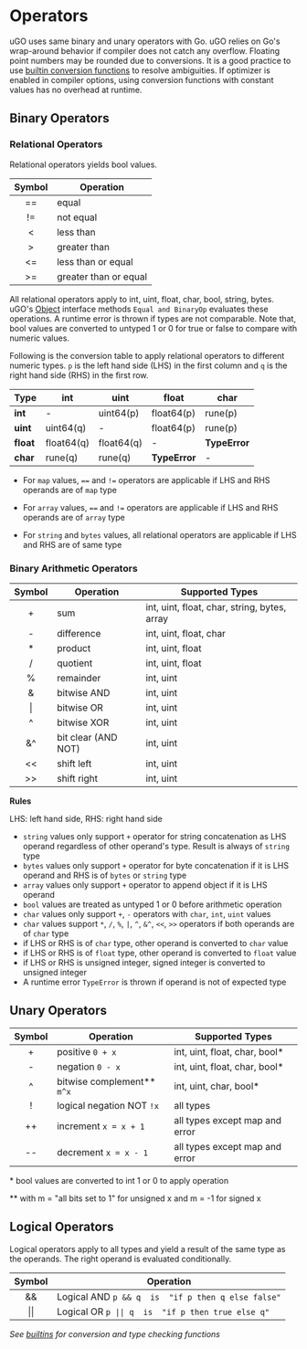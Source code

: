 # Operators

uGO uses same binary and unary operators with Go. uGO relies on Go's wrap-around
behavior if compiler does not catch any overflow. Floating point numbers may be
rounded due to conversions. It is a good practice to use [builtin conversion
functions](builtins.md) to resolve ambiguities. If optimizer is enabled in
compiler options, using conversion functions with constant values has no
overhead at runtime.

## Binary Operators

### Relational Operators

Relational operators yields bool values.

| Symbol | Operation             |
|:------:|-----------------------|
|   ==   | equal                 |
|   !=   | not equal             |
|    <   | less than             |
|    >   | greater than          |
|   <=   | less than or equal    |
|   >=   | greater than or equal |

All relational operators apply to int, uint, float, char, bool, string, bytes.
uGO's [Object](tutorial.md#interfaces) interface methods `Equal and BinaryOp`
evaluates these operations. A runtime error is thrown if types are not
comparable. Note that, bool values are converted to untyped 1 or 0 for true or
false to compare with numeric values.

Following is the conversion table to apply relational operators to different
numeric types. `p` is the left hand side (LHS) in the first column and `q` is
the right hand side (RHS) in the first row.

| Type      | int        | uint       | float          | char          |
|:----------|------------|------------|----------------|---------------|
| **int**   | -          | uint64(p)  | float64(p)     | rune(p)       |
| **uint**  | uint64(q)  | -          | float64(p)     | rune(p)       |
| **float** | float64(q) | float64(q) | -              | **TypeError** |
| **char**  | rune(q)    | rune(q)    | **TypeError**  | -             |

- For `map` values, `==` and `!=` operators are applicable if LHS and RHS
  operands are of `map` type

- For `array` values, `==` and `!=` operators are applicable if LHS and RHS
  operands are of `array` type

- For `string` and `bytes` values, all relational operators are applicable if
  LHS and RHS are of same type

### Binary Arithmetic Operators

| Symbol | Operation          | Supported Types                              |
|:------:|--------------------|----------------------------------------------|
|    +   | sum                | int, uint, float, char, string, bytes, array |
|    -   | difference         | int, uint, float, char                       |
|    *   | product            | int, uint, float                             |
|    /   | quotient           | int, uint, float                             |
|   %    | remainder          | int, uint                                    |
|   &    | bitwise AND        | int, uint                                    |
|   \|   | bitwise OR         | int, uint                                    |
|   ^    | bitwise XOR        | int, uint                                    |
|   &^   | bit clear (AND NOT)| int, uint                                    |
|   <<   | shift left         | int, uint                                    |
|   >>   | shift right        | int, uint                                    |

**Rules**

LHS: left hand side, RHS: right hand side

- `string` values only support `+` operator for string concatenation as LHS
  operand regardless of other operand's type. Result is always of `string` type
- `bytes` values only support `+` operator for byte concatenation if it is LHS
  operand and RHS is of `bytes` or `string` type
- `array` values only support `+` operator to append object if it is LHS operand
- `bool` values are treated as untyped 1 or 0 before arithmetic operation
- `char` values only support `+`, `-` operators with `char`, `int`, `uint`
  values
- `char` values support `*`, `/`, `%`, `|`, `^`, `&^`, `<<`, `>>` operators
  if both operands are of `char` type
- if LHS or RHS is of `char` type, other operand is converted to `char` value
- if LHS or RHS is of `float` type, other operand is converted to `float` value
- if LHS or RHS is unsigned integer, signed integer is converted to unsigned
  integer
- A runtime error `TypeError` is thrown if operand is not of expected type

## Unary Operators

| Symbol | Operation                  | Supported Types                |
|:------:|----------------------------|--------------------------------|
|    +   | positive `0 + x`           | int, uint, float, char, bool*  |
|    -   | negation `0 - x`           | int, uint, float, char, bool*  |
|    ^   | bitwise complement** `m^x` | int, uint, char, bool*         |
|    !   | logical negation NOT `!x`  | all types                      |
|   ++   | increment `x = x + 1`      | all types except map and error |
|   --   | decrement `x = x - 1`      | all types except map and error |

\* bool values are converted to int 1 or 0 to apply operation

\*\* with m = "all bits set to 1" for unsigned x and  m = -1 for signed x

## Logical Operators

Logical operators apply to all types and yield a result of the same type as the
operands. The right operand is evaluated conditionally.

| Symbol | Operation                                           |
|:------:|-----------------------------------------------------|
|   &&   | Logical AND  `p && q  is  "if p then q else false"` |
|   \|\| | Logical OR  `p \|\| q  is  "if p then true else q"` |

_See [builtins](builtins.md) for conversion and type checking functions_

